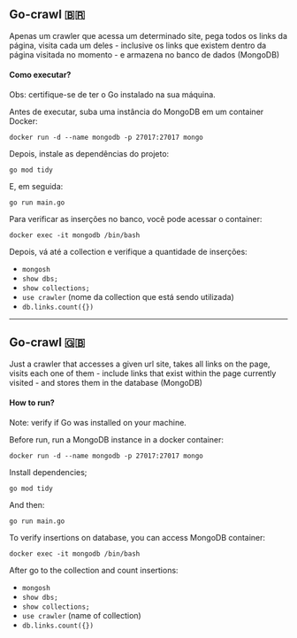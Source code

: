 ## Go-crawl :brazil:

Apenas um crawler que acessa um determinado site, pega todos os links da página, visita cada um deles - inclusive os links que existem dentro da página visitada no momento - e armazena no banco de dados (MongoDB)

#### Como executar?

Obs: certifique-se de ter o Go instalado na sua máquina.

Antes de executar, suba uma instância do MongoDB em um container Docker:

`docker run -d --name mongodb -p 27017:27017 mongo`

Depois, instale as dependências do projeto:

`go mod tidy`

E, em seguida:

`go run main.go`

Para verificar as inserções no banco, você pode acessar o container:

`docker exec -it mongodb /bin/bash`

Depois, vá até a collection e verifique a quantidade de inserções:

- `mongosh`
- `show dbs;`
- `show collections;`
- `use crawler` (nome da collection que está sendo utilizada)
- `db.links.count({})`

---------------------------

## Go-crawl :uk:

Just a crawler that accesses a given url site, takes all links on the page, visits each one of them - include links that exist within the page currently visited - and stores them in the database (MongoDB)

#### How to run?

Note: verify if Go was installed on your machine.

Before run, run a MongoDB instance in a docker container:

`docker run -d --name mongodb -p 27017:27017 mongo`

Install dependencies;

`go mod tidy`

And then:

`go run main.go`

To verify insertions on database, you can access MongoDB container:

`docker exec -it mongodb /bin/bash`

After go to the collection and count insertions:

- `mongosh`
- `show dbs;`
- `show collections;`
- `use crawler` (name of collection)
- `db.links.count({})`